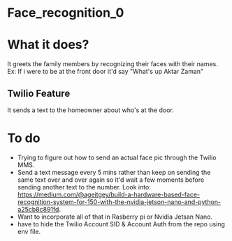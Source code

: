# Face_recognition_0

# What it does?

It greets the family members by recognizing their faces with their names. Ex: If i were to be at the front door it'd say "What's up Aktar Zaman"

## Twilio Feature

It sends a text to the homeowner about who's at the door.

# To do
* Trying to figure out how to send an actual face pic through the Twilio MMS.
* Send a text message every 5 mins rather than keep on sending the same text over and over again so it'd wait a few moments before sending another text to the number. Look into: https://medium.com/@ageitgey/build-a-hardware-based-face-recognition-system-for-150-with-the-nvidia-jetson-nano-and-python-a25cb8c891fd.
* Want to incorporate all of that in Rasberry pi or Nvidia Jetsan Nano.
* have to hide the Twilio Account SID & Account Auth from the repo using env file. 
